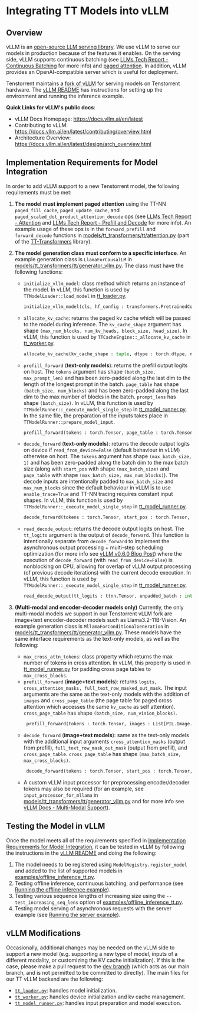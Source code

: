 # Integrating TT Models into vLLM

## Overview
vLLM is an [open-source LLM serving library](https://github.com/vllm-project/vllm). We use vLLM to serve our models in production because of the features it enables. On the serving side, vLLM supports continuous batching (see [LLMs Tech Report - Continuous Batching](./llms.md#34-continuous-batching) for more info) and [paged attention](https://arxiv.org/pdf/2309.06180). In addition, vLLM provides an OpenAI-compatible server which is useful for deployment.

Tenstorrent maintains a [fork of vLLM](https://github.com/tenstorrent/vllm/tree/dev) for serving models on Tenstorrent hardware. The [vLLM README](https://github.com/tenstorrent/vllm/tree/dev/tt_metal/README.md) has instructions for setting up the environment and running the inference example.

**Quick Links for vLLM's public docs**:
- vLLM Docs Homepage: https://docs.vllm.ai/en/latest
- Contributing to vLLM: https://docs.vllm.ai/en/latest/contributing/overview.html
- Architecture Overview: https://docs.vllm.ai/en/latest/design/arch_overview.html

## Implementation Requirements for Model Integration
In order to add vLLM support to a new Tenstorrent model, the following requirements must be met:

1. **The model must implement paged attention** using the TT-NN `paged_fill_cache`, `paged_update_cache`, and `paged_scaled_dot_product_attention_decode` ops (see [LLMs Tech Report - Attention](./llms.md#24-attention) and [LLMs Tech Report - Prefill and Decode](./llms.md#32-prefill-and-decode) for more info). An example usage of these ops is in the `forward_prefill` and `forward_decode` functions in [models/tt_transformers/tt/attention.py](https://github.com/tenstorrent/tt-metal/blob/main/models/tt_transformers/tt/attention.py) (part of the [TT-Transformers](https://github.com/tenstorrent/tt-metal/tree/main/models/tt_transformers) library).

2. **The model generation class must conform to a specific interface**. An example generation class is `LlamaForCausalLM` in [models/tt_transformers/tt/generator_vllm.py](https://github.com/tenstorrent/tt-metal/blob/main/models/tt_transformers/tt/generator_vllm.py). The class must have the following functions:
    - `initialize_vllm_model`: class method which returns an instance of the model. In vLLM, this function is used by `TTModelLoader::load_model` in [tt_loader.py](https://github.com/tenstorrent/vllm/blob/dev/vllm/model_executor/model_loader/tt_loader.py).
      ```python
      initialize_vllm_model(cls, hf_config : transformers.PretrainedConfig, mesh_device : ttnn.MeshDevice, max_batch_size : int)
      ```
    - `allocate_kv_cache`: returns the paged kv cache which will be passed to the model during inference. The `kv_cache_shape` argument has shape `(max_num_blocks, num_kv_heads, block_size, head_size)`. In vLLM, this function is used by `TTCacheEngine::_allocate_kv_cache` in [tt_worker.py](https://github.com/tenstorrent/vllm/blob/dev/vllm/worker/tt_worker.py).
      ```python
      allocate_kv_cache(kv_cache_shape : tuple, dtype : torch.dtype, num_layers : int, mesh_device : ttnn.MeshDevice)
      ```
    - `prefill_forward` (**text-only models**): returns the prefill output logits on host. The `tokens` argument has shape `(batch_size, max_prompt_len)` and has been zero-padded along the last dim to the length of the longest prompt in the batch. `page_table` has shape `(batch_size, num_blocks)` and has been zero-padded along the last dim to the max number of blocks in the batch. `prompt_lens` has shape `(batch_size)`. In vLLM, this function is used by `TTModelRunner::_execute_model_single_step` in [tt_model_runner.py](https://github.com/tenstorrent/vllm/blob/dev/vllm/worker/tt_model_runner.py). In the same file, the preparation of the inputs takes place in `TTModelRunner::prepare_model_input`.
      ```python
      prefill_forward(tokens : torch.Tensor, page_table : torch.Tensor, kv_cache : list, prompt_lens : torch.Tensor)
      ```
    - `decode_forward` (**text-only models**): returns the decode output logits on device if `read_from_device=False` (default behaviour in vLLM) otherwise on host. The `tokens` argument has shape `(max_batch_size, 1)` and has been zero-padded along the batch dim to the max batch size (along with `start_pos` with shape `(max_batch_size)` and `page_table` with shape `(max_batch_size, max_num_blocks)`). The decode inputs are intentionally padded to `max_batch_size` and `max_num_blocks` since the default behaviour in vLLM is to use `enable_trace=True` and TT-NN tracing requires constant input shapes. In vLLM, this function is used by `TTModelRunner::_execute_model_single_step` in [tt_model_runner.py](https://github.com/tenstorrent/vllm/blob/dev/vllm/worker/tt_model_runner.py).
      ```python
      decode_forward(tokens : torch.Tensor, start_pos : torch.Tensor, page_table : torch.Tensor, kv_cache : list, enable_trace : bool, read_from_device : bool)
      ```
    - `read_decode_output`: returns the decode output logits on host. The `tt_logits` argument is the output of `decode_forward`. This function is intentionally separate from `decode_forward` to implement the asynchronous output processing + multi-step scheduling optimization (for more info see [vLLM v0.6.0 Blog Post](https://blog.vllm.ai/2024/09/05/perf-update.html)) where the execution of `decode_forward` (with `read_from_device=False`) is nonblocking on CPU, allowing for overlap of vLLM output processing (of previous decode iterations) with the current decode execution. In vLLM, this function is used by `TTModelRunner::_execute_model_single_step` in [tt_model_runner.py](https://github.com/tenstorrent/vllm/blob/dev/vllm/worker/tt_model_runner.py).
      ```python
      read_decode_output(tt_logits : ttnn.Tensor, unpadded_batch : int)
      ```
3. **(Multi-modal and encoder-decoder models only)** Currently, the only multi-modal models we support in our Tenstorrent vLLM fork are image+text encoder-decoder models such as Llama3.2-11B-Vision. An example generation class is `MllamaForConditionalGeneration` in [models/tt_transformers/tt/generator_vllm.py](https://github.com/tenstorrent/tt-metal/blob/main/models/tt_transformers/tt/generator_vllm.py). These models have the same interface requirements as the text-only models, as well as the following:
   - `max_cross_attn_tokens`: class property which returns the max number of tokens in cross attention. In vLLM, this property is used in [tt_model_runner.py](https://github.com/tenstorrent/vllm/blob/dev/vllm/worker/tt_model_runner.py) for padding cross page tables to `max_cross_blocks`.
   - `prefill_forward` (**image+text models**): returns `logits, cross_attention_masks, full_text_row_masked_out_mask`. The input arguments are the same as the text-only models with the addition of `images` and `cross_page_table` (the page table for paged cross attention which accesses the same `kv_cache` as self attention). `cross_page_table` has shape `(batch_size, num_vision_blocks)`.
     ```python
      prefill_forward(tokens : torch.Tensor, images : List[PIL.Image.Image], page_table : torch.Tensor, kv_cache : list, prompt_lens : torch.Tensor, cross_page_table: torch.Tensor)
      ```
   - `decode_forward` (**image+text models**): same as the text-only models with the additional input arguments `cross_attention_masks` (output from prefill), `full_text_row_mask_out_mask` (output from prefill), and `cross_page_table`. `cross_page_table` has shape `(max_batch_size, max_cross_blocks)`.
     ```python
      decode_forward(tokens : torch.Tensor, start_pos : torch.Tensor, cross_attention_masks : list, full_text_row_masked_out_mask : list, page_table : torch.Tensor, kv_cache : list, cross_page_table : torch.Tensor, enable_trace : bool, read_from_device : bool)
      ```
   - A custom vLLM input processor for preprocessing encoder/decoder tokens may also be required (for an example, see `input_processor_for_mllama` in [models/tt_transformers/tt/generator_vllm.py](https://github.com/tenstorrent/tt-metal/blob/main/models/tt_transformers/tt/generator_vllm.py) and for more info see [vLLM Docs - Multi-Modal Support](https://docs.vllm.ai/en/latest/contributing/model/multimodal.html)).

## Testing the Model in vLLM
Once the model meets all of the requirements specified in [Implementation Requirements for Model Integration](#implementation-requirements-for-model-integration), it can be tested in vLLM by following the instructions in the [vLLM README](https://github.com/tenstorrent/vllm/tree/dev/tt_metal/README.md) and doing the following:
1. The model needs to be registered using `ModelRegistry.register_model` and added to the list of supported models in [examples/offline_inference_tt.py](https://github.com/tenstorrent/vllm/blob/dev/examples/offline_inference_tt.py).
2. Testing offline inference, continuous batching, and performance (see [Running the offline inference example](https://github.com/tenstorrent/vllm/blob/dev/tt_metal/README.md#running-the-offline-inference-example)).
3. Testing various sequence lengths of increasing size using the `--test_increasing_seq_lens` option of [examples/offline_inference_tt.py](https://github.com/tenstorrent/vllm/blob/dev/examples/offline_inference_tt.py).
4. Testing model serving of asynchronous requests with the server example (see [Running the server example](https://github.com/tenstorrent/vllm/blob/dev/tt_metal/README.md#running-the-server-example)).

## vLLM Modifications
Occasionally, additional changes may be needed on the vLLM side to support a new model (e.g. supporting a new type of model, inputs of a different modality, or customizing the KV cache initialization). If this is the case, please make a pull request to the [dev branch](https://github.com/tenstorrent/vllm/tree/dev) (which acts as our main branch, and is not permitted to be committed to directly). The main files for our TT vLLM backend are the following:
- [`tt_loader.py`](https://github.com/tenstorrent/vllm/blob/dev/vllm/model_executor/model_loader/tt_loader.py): handles model initialization.
- [`tt_worker.py`](https://github.com/tenstorrent/vllm/blob/dev/vllm/worker/tt_worker.py): handles device initialization and kv cache management.
- [`tt_model_runner.py`](https://github.com/tenstorrent/vllm/blob/dev/vllm/worker/tt_model_runner.py): handles input preparation and model execution.

